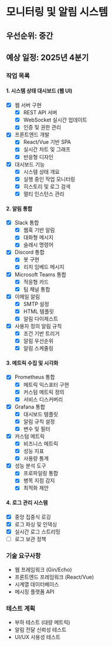 # 모니터링 및 알림 시스템

## 우선순위: 중간
## 예상 일정: 2025년 4분기

### 작업 목록

#### 1. 시스템 상태 대시보드 (웹 UI)
- [x] 웹 서버 구현
  - [x] REST API 서버
  - [x] WebSocket 실시간 업데이트
  - [x] 인증 및 권한 관리
- [x] 프론트엔드 개발
  - [x] React/Vue 기반 SPA
  - [x] 실시간 차트 및 그래프
  - [x] 반응형 디자인
- [x] 대시보드 기능
  - [x] 시스템 상태 개요
  - [x] 실행 중인 작업 모니터링
  - [x] 히스토리 및 로그 검색
  - [x] 멀티 인스턴스 관리

#### 2. 알림 통합
- [x] Slack 통합
  - [x] 웹훅 기반 알림
  - [x] 대화형 메시지
  - [x] 슬래시 명령어
- [x] Discord 통합
  - [x] 봇 구현
  - [x] 리치 임베드 메시지
- [x] Microsoft Teams 통합
  - [x] 적응형 카드
  - [x] 팀 채널 통합
- [x] 이메일 알림
  - [x] SMTP 설정
  - [x] HTML 템플릿
  - [x] 알림 다이제스트
- [x] 사용자 정의 알림 규칙
  - [x] 조건 기반 트리거
  - [x] 알림 우선순위
  - [x] 알림 스케줄링

#### 3. 메트릭 수집 및 시각화
- [x] Prometheus 통합
  - [x] 메트릭 익스포터 구현
  - [x] 커스텀 메트릭 정의
  - [x] 서비스 디스커버리
- [x] Grafana 통합
  - [x] 대시보드 템플릿
  - [x] 알림 규칙 설정
  - [x] 변수 및 필터
- [x] 커스텀 메트릭
  - [x] 비즈니스 메트릭
  - [x] 성능 지표
  - [x] 사용량 통계
- [x] 성능 분석 도구
  - [x] 프로파일링 통합
  - [x] 병목 지점 감지
  - [x] 최적화 제안

#### 4. 로그 관리 시스템
- [x] 중앙 집중식 로깅
- [x] 로그 파싱 및 인덱싱
- [x] 실시간 로그 스트리밍
- [ ] 로그 보관 정책

### 기술 요구사항
- 웹 프레임워크 (Gin/Echo)
- 프론트엔드 프레임워크 (React/Vue)
- 시계열 데이터베이스
- 메시징 플랫폼 API

### 테스트 계획
- 부하 테스트 (대량 메트릭)
- 알림 전달 신뢰성 테스트
- UI/UX 사용성 테스트